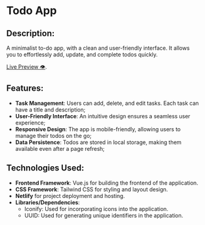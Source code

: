 # Todo App

## Description:

A minimalist to-do app, with a clean and user-friendly interface. It allows you to effortlessly add, update, and complete todos quickly.

[Live Preview 👁️](https://legendary-bavarois-35b491.netlify.app/).

## Features:

- **Task Management**: Users can add, delete, and edit tasks. Each task can have a title and description;
- **User-Friendly Interface**: An intuitive design ensures a seamless user experience;
- **Responsive Design**: The app is mobile-friendly, allowing users to manage their todos on the go;
- **Data Persistence**: Todos are stored in local storage, making them available even after a page refresh;

## Technologies Used:

- **Frontend Framework**: Vue.js for building the frontend of the application.
- **CSS Framework**: Tailwind CSS for styling and layout design.
- **Netlify** for project deployment and hosting.
- **Libraries/Dependencies**:
    - Iconify: Used for incorporating icons into the application.
    - UUID: Used for generating unique identifiers in the application.

